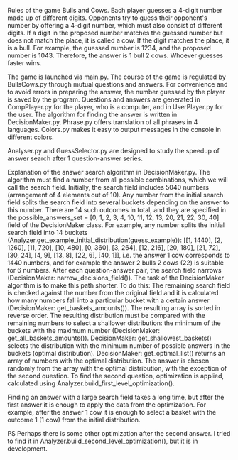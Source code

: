 Rules of the game Bulls and Cows. 
Each player guesses a 4-digit number made up of different digits. Opponents try to guess their opponent's number by offering a 4-digit number, which must also consist of different digits. 
If a digit in the proposed number matches the guessed number but does not match the place, it is called a cow. If the digit matches the place, it is a bull. For example, the guessed number is 1234, and the proposed number is 1043. 
Therefore, the answer is 1 bull 2 ​​cows. Whoever guesses faster wins.

The game is launched via main.py. 
The course of the game is regulated by BullsCows.py through mutual questions and answers. For convenience and to avoid errors in preparing the answer, the number guessed by the player is saved by the program. 
Questions and answers are generated in CompPlayer.py for the player, who is a computer, and in UserPlayer.py for the user. 
The algorithm for finding the answer is written in DecisionMaker.py. 
Phrase.py offers translation of all phrases in 4 languages. 
Colors.py makes it easy to output messages in the console in different colors.

Analyser.py and GuessSelector.py are designed to study the speedup of answer search after 1 question-answer series.

Explanation of the answer search algorithm in DecisionMaker.py. 
The algorithm must find a number from all possible combinations, which we will call the search field. Initially, the search field includes 5040 numbers (arrangement of 4 elements out of 10). 
Any number from the initial search field splits the search field into several buckets depending on the answer to this number. 
There are 14 such outcomes in total, and they are specified in the possible_answers_set = [0, 1, 2, 3, 4, 10, 11, 12, 13, 20, 21, 22, 30, 40] field of the DecisionMaker class. 
For example, any number splits the initial search field into 14 buckets (Analyzer.get_example_initial_distribution(guess_example)): 
[[1, 1440], [2, 1260], [11, 720], [10, 480], [0, 360], [3, 264], [12, 216], [20, 180], [21, 72], [30, 24], [4, 9], [13, 8], [22, 6], [40, 1]], i.e. the answer 1 cow corresponds to 1440 numbers, and for example the answer 2 bulls 2 cows (22) is suitable for 6 numbers. 
After each question-answer pair, the search field narrows (DecisionMaker: narrow_decisions_field()). 
The task of the DecisionMaker algorithm is to make this path shorter. To do this:
The remaining search field is checked against the number from the original field and it is calculated how many numbers fall into a particular bucket with a certain answer (DecisionMaker: get_baskets_amounts()). The resulting array is sorted in reverse order.
The resulting distribution must be compared with the remaining numbers to select a shallower distribution: the minimum of the buckets with the maximum number (DecisionMaker: get_all_baskets_amounts()).
DecisionMaker: get_shallowest_baskets() selects the distribution with the minimum number of possible answers in the buckets (optimal distribution).
DecisionMaker: get_optimal_list() returns an array of numbers with the optimal distribution.
The answer is chosen randomly from the array with the optimal distribution, with the exception of the second question.
To find the second question, optimization is applied, calculated using Analyzer.build_first_level_optimization(). 

Finding an answer with a large search field takes a long time, but after the first answer it is enough to apply the data from the optimization. 
For example, after the answer 1 cow it is enough to select a basket with the outcome 1 (1 cow) from the initial distribution. 

PS 
Perhaps there is some other optimization after the second answer. I tried to find it in Analyzer.build_second_level_optimization(), but it is in development.
